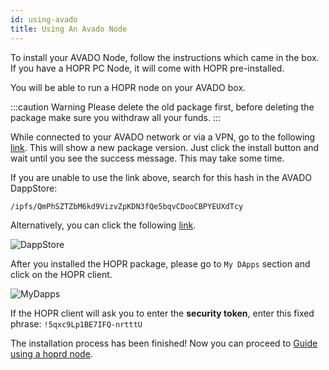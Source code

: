 ```yaml
---
id: using-avado
title: Using An Avado Node
---
```


To install your AVADO Node, follow the instructions which came in the box. If you have a HOPR PC Node, it will come with HOPR pre-installed.

You will be able to run a HOPR node on your AVADO box.

:::caution Warning
Please delete the old package first, before deleting the package make sure you withdraw all your funds.
:::

While connected to your AVADO network or via a VPN, go to the following [link](http://my.ava.do/#/installer/%2Fipfs%2FQmPhSZTZbM6kd9VizvZpKDN3fQe5bqvCDooCBPYEUXdTcy). This will show a new package version. Just click the install button and wait until you see the success message. This may take some time.

If you are unable to use the link above, search for this hash in the AVADO DappStore:

```
/ipfs/QmPhSZTZbM6kd9VizvZpKDN3fQe5bqvCDooCBPYEUXdTcy
```

Alternatively, you can click the following [link](http://my.ava.do/#/installer/%2Fipfs%2FQmPhSZTZbM6kd9VizvZpKDN3fQe5bqvCDooCBPYEUXdTcy).

![DappStore](/img/node/avado-1.png)

After you installed the HOPR package, please go to `My DApps` section and click on the HOPR client.

![MyDapps](/img/node/avado-2.png)

If the HOPR client will ask you to enter the **security token**, enter this fixed phrase: `!5qxc9Lp1BE7IFQ-nrtttU`

The installation process has been finished! Now you can proceed to [Guide using a hoprd node](guide-using-a-hoprd-node).
